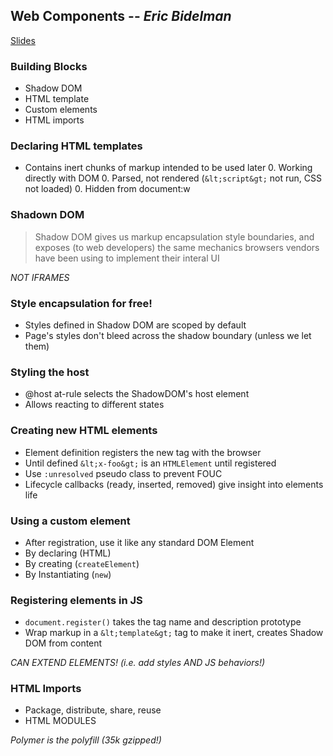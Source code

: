 ## Web Components -- *Eric Bidelman*
[Slides](http://www.webcomponentsshift.com/)

### Building Blocks

* Shadow DOM
* HTML template
* Custom elements
* HTML imports

### Declaring HTML templates

* Contains inert chunks of markup intended to be used later
   0. Working directly with DOM
   0. Parsed, not rendered (`&lt;script&gt;` not run, CSS not loaded)
   0. Hidden from document:w

### Shadown DOM

>  Shadow DOM gives us markup encapsulation style boundaries, and exposes (to web 
>  developers) the same mechanics browsers vendors have been using to implement 
>  their interal UI

*NOT IFRAMES*

### Style encapsulation for free!

* Styles defined in Shadow DOM are scoped by default
* Page's styles don't bleed across the shadow boundary (unless we let them)

### Styling the host

* @host at-rule selects the ShadowDOM's host element
* Allows reacting to different states

### Creating new HTML elements

* Element definition registers the new tag with the browser
* Until defined `&lt;x-foo&gt;` is an `HTMLElement` until registered
* Use `:unresolved` pseudo class to prevent FOUC
* Lifecycle callbacks (ready, inserted, removed) give insight into elements life

### Using a custom element

* After registration, use it like any standard DOM Element
* By declaring (HTML)
* By creating (`createElement`)
* By Instantiating (`new`)

### Registering elements in JS

* `document.register()` takes the tag name and description prototype
* Wrap markup in a `&lt;template&gt;` tag to make it inert, creates Shadow DOM from 
  content

*CAN EXTEND ELEMENTS! (i.e. add styles AND JS behaviors!)*

### HTML Imports

* Package, distribute, share, reuse
* HTML MODULES

*Polymer is the polyfill (35k gzipped!)*
